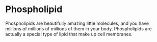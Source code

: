 # Phospholipid

Phospholipids are beautifully amazing little molecules, and you have millions of
millions of millions of them in your body. Phospholipids are actually a special
type of lipid that make up cell membranes.
